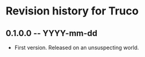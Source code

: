# Revision history for Truco

## 0.1.0.0  -- YYYY-mm-dd

* First version. Released on an unsuspecting world.
